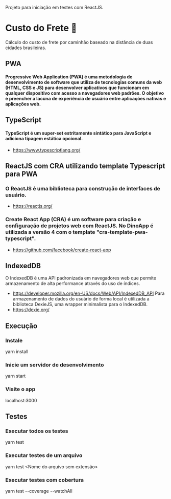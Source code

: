 Projeto para iniciação em testes com ReactJS.

# Custo do Frete 🚚
Cálculo do custo de frete por caminhão baseado na distância de duas cidades brasileiras.

## PWA
#### Progressive Web Application (PWA) é uma metodologia de desenvolvimento de software que utiliza de tecnologias comuns da web (HTML, CSS e JS) para desenvolver aplicativos que funcionam em qualquer dispositivo com acesso a navegadores web padrões. O objetivo é preencher a lacuna de experiência de usuário entre aplicações nativas e aplicações web.

## TypeScript
#### TypeScript é um super-set estritamente sintático para JavaScript e adiciona tipagem estática opcional.
- https://www.typescriptlang.org/

## ReactJS com CRA utilizando template Typescript para PWA
### O ReactJS é uma biblioteca para construção de interfaces de usuário.
- https://reactjs.org/
### Create React App (CRA) é um software para criação e configuração de projetos web com ReactJS. No DinoApp é utilizada a versão 4 com o template "cra-template-pwa-typescript".
- https://github.com/facebook/create-react-app

## IndexedDB
O IndexedDB é uma API padronizada em navegadores web que permite armazenamento de alta performance através do uso de índices.
- https://developer.mozilla.org/en-US/docs/Web/API/IndexedDB_API
Para armazenamento de dados do usuário de forma local é utilizada a biblioteca DexieJS, uma wrapper minimalista para o IndexedDB.
- https://dexie.org/


## Execução
### Instale
yarn install
### Inicie um servidor de desenvolvimento
yarn start
### Visite o app
localhost:3000

## Testes
### Executar todos os testes
yarn test
### Executar testes de um arquivo
yarn test <Nome do arquivo sem extensão>
### Executar testes com cobertura
yarn test --coverage --watchAll
